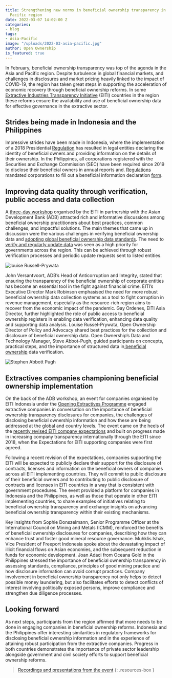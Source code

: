 ```yaml
---
title: Strengthening new norms in beneficial ownership transparency in Asia and the
  Pacific region
date: 2022-03-07 14:02:00 Z
categories:
- blog
tags:
- Asia-Pacific
image: "/uploads/2022-03-asia-pacific.jpg"
author: Open Ownership
is_featured: true
---
```


In February, beneficial ownership transparency was top of the agenda in the Asia and Pacific region. Despite turbulence in global financial markets, and challenges in disclosures and market pricing heavily linked to the impact of COVID-19, the region has taken great steps in supporting the acceleration of economic recovery through beneficial ownership reforms. In some [Extractive Industries Transparency Initiative](https://eiti.org/) (EITI) countries in the region these reforms ensure the availability and use of beneficial ownership data for effective governance in the extractive sector.

## Strides being made in Indonesia and the Philippines

Impressive strides have been made in Indonesia, where the implementation of a 2018 Presidential [Regulation](https://eiti.esdm.go.id/en/perpres-13-2018/) has resulted in legal entities declaring the identity of beneficial owners and providing information on the details of their ownership. In the Philippines, all corporations registered with the Securities and Exchange Commission (SEC) have been required since 2019 to disclose their beneficial owners in annual reports and. [Regulations](https://www.sec.gov.ph/mc-2019/mc-no-15-s-2019-amendment-of-sec-memorandum-circular-no-17-series-of-2018-on-the-revision-of-the-general-information-sheet-gis-to-include-beneficial-ownership-information-2019-revisio/) mandated corporations to fill out a beneficial information declaration [form](https://www.sec.gov.ph/aml-cft/amf-forms/).

## Improving data quality through verification, public access and data collection

A [three-day workshop](https://events.development.asia/learning-events/regional-workshop-advancing-beneficial-ownership-transparency-asia-and-pacific) organised by the EITI in partnership with the Asian Development Bank (ADB) attracted rich and informative discussions among beneficial ownership practitioners about best practices, common challenges, and impactful solutions. The main themes that came up in discussion were the various challenges in verifying beneficial ownership data and [adopting global beneficial ownership data standards](https://events.development.asia/materials/20220222/bo-data-collection-disclosure-technical-practical-considerations). The need to [verify and regularly update data](https://events.development.asia/materials/20220223/beneficial-ownership-data-verification-key-concepts-practical-steps-and) was seen as a high priority for governments across the region. This can be achieved through robust verification processes and periodic update requests sent to listed entities.

![louise Russell-Prywata](/uploads/2022-03-asia-pacific-louise.jpg)

John Versantvoort, ADB’s Head of Anticorruption and Integrity, stated that ensuring the transparency of the beneficial ownership of corporate entities has become an essential tool in the fight against financial crime. EITI’s Executive Director Mark Robinson emphasised the need for more robust beneficial ownership data collection systems as a tool to fight corruption in revenue management, especially as the resource-rich region aims to recover from the economic impact of the pandemic. Gay Ordenes, EITI Asia Director, further highlighted the role of public access to beneficial ownership registers in enabling data verification, enhancing data quality and supporting data analysis. Louise Russel-Prywata, Open Ownership Director of Policy and Advocacy shared best practices for the collection and disclosure of beneficial ownership data. Open Ownership’s Data and Technology Manager, Steve Abbot-Pugh, guided participants on concepts, practical steps, and the importance of structured data in[ beneficial ownership](https://twitter.com/hashtag/beneficialownership?src=hashtag_click) data verification.

![Stephen Abbott Pugh](/uploads/2022-03-asia-pacific-stephen.jpg)

## Extractives companies championing beneficial ownership implementation

On the back of the ADB workshop, an event for companies organised by EITI Indonesia under the [Opening Extractives Programme](https://youtu.be/RCUeu1F7mJE) engaged extractive companies in conversation on the importance of beneficial ownership transparency disclosures for companies, the challenges of disclosing beneficial ownership information and how these are being addressed at the global and country levels. The event came on the heels of the [recently revised EITI company expectations](https://eiti.org/document/expectations-for-eiti-supporting-companies) and built on progress made in increasing company transparency internationally through the EITI since 2018, when the Expectations for EITI supporting companies were first agreed.

Following a recent revision of the expectations, companies supporting the EITI will be expected to publicly declare their support for the disclosure of contracts, licenses and information on the beneficial owners of companies across all EITI implementing countries. They will commit to public disclosure of their beneficial owners and to contributing to public disclosure of contracts and licenses in EITI countries in a way that is consistent with government procedures. The event provided a platform for companies in Indonesia and the Philippines, as well as those that operate in other EITI implementing countries, to share examples of initiatives relating to beneficial ownership transparency and exchange insights on advancing beneficial ownership transparency within their existing mechanisms.

Key insights from Sophie Donszelmann, Senior Programme Officer at the International Council on Mining and Metals (ICMM), reinforced the benefits of beneficial ownership disclosures for companies, describing how they can enhance trust and foster good mineral resource governance. Muhklis Ishak, Vice President of Freeport Indonesia spoke about the devastating impact of illicit financial flows on Asian economies, and the subsequent reduction in funds for economic development. Joan Adaci from Oceana Gold in the Philippines stressed the importance of beneficial ownership transparency in assessing standards, compliance, principles of good mining practice and how disclosure information can avoid corrupt practices. Company involvement in beneficial ownership transparency not only helps to detect possible money laundering, but also facilitates efforts to detect conflicts of interest involving politically exposed persons, improve compliance and strengthen due diligence processes.

## Looking forward

As next steps, participants from the region affirmed that more needs to be done in engaging companies in beneficial ownership reforms. Indonesia and the Philippines offer interesting similarities in regulatory frameworks for disclosing beneficial ownership information and in the experience of attaining robust participation from the extractive companies. Progress in both countries demonstrates the importance of private sector leadership alongside government and civil society efforts to support beneficial ownership reforms.

> [Recordings and presentations from the event](https://events.development.asia/learning-events/regional-workshop-advancing-beneficial-ownership-transparency-asia-and-pacific)
{: .resources-box }